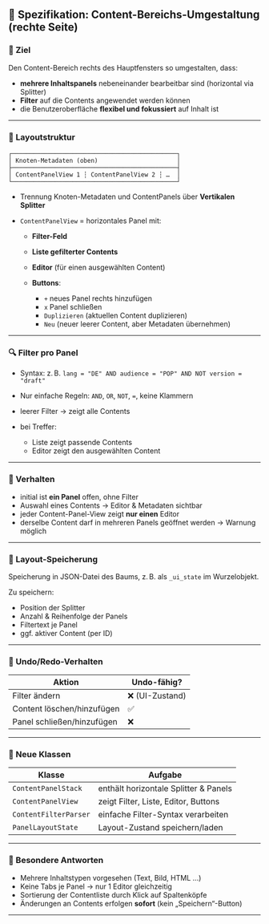 
## 🧭 Spezifikation: Content-Bereichs-Umgestaltung (rechte Seite)

### 🎯 Ziel

Den Content-Bereich rechts des Hauptfensters so umgestalten, dass:

* **mehrere Inhaltspanels** nebeneinander bearbeitbar sind (horizontal via Splitter)
* **Filter** auf die Contents angewendet werden können
* die Benutzeroberfläche **flexibel und fokussiert** auf Inhalt ist

---

### 🧱 Layoutstruktur

```plaintext
┌──────────────────────────────────────────────┐
│ Knoten-Metadaten (oben)                      │
├──────────────────────────────────────────────┤
│ ContentPanelView 1 ┆ ContentPanelView 2 ┆ …  │
└──────────────────────────────────────────────┘
```

* Trennung Knoten-Metadaten und ContentPanels über **Vertikalen Splitter**
* `ContentPanelView` = horizontales Panel mit:

  * **Filter-Feld**
  * **Liste gefilterter Contents**
  * **Editor** (für einen ausgewählten Content)
  * **Buttons**:

    * `+` neues Panel rechts hinzufügen
    * `x` Panel schließen
    * `Duplizieren` (aktuellen Content duplizieren)
    * `Neu` (neuer leerer Content, aber Metadaten übernehmen)

---

### 🔍 Filter pro Panel

* Syntax: z. B. `lang = "DE" AND audience = "POP" AND NOT version = "draft"`
* Nur einfache Regeln: `AND`, `OR`, `NOT`, `=`, keine Klammern
* leerer Filter → zeigt alle Contents
* bei Treffer:

  * Liste zeigt passende Contents
  * Editor zeigt den ausgewählten Content

---

### 🧠 Verhalten

* initial ist **ein Panel** offen, ohne Filter
* Auswahl eines Contents → Editor & Metadaten sichtbar
* jeder Content-Panel-View zeigt **nur einen** Editor
* derselbe Content darf in mehreren Panels geöffnet werden → Warnung möglich

---

### 💾 Layout-Speicherung

Speicherung in JSON-Datei des Baums, z. B. als `_ui_state` im Wurzelobjekt.

Zu speichern:

* Position der Splitter
* Anzahl & Reihenfolge der Panels
* Filtertext je Panel
* ggf. aktiver Content (per ID)

---

### 🔄 Undo/Redo-Verhalten

| Aktion                     | Undo-fähig?    |
| -------------------------- | -------------- |
| Filter ändern              | ❌ (UI-Zustand) |
| Content löschen/hinzufügen | ✅              |
| Panel schließen/hinzufügen | ❌              |

---

### 🧩 Neue Klassen

| Klasse                | Aufgabe                               |
| --------------------- | ------------------------------------- |
| `ContentPanelStack`   | enthält horizontale Splitter & Panels |
| `ContentPanelView`    | zeigt Filter, Liste, Editor, Buttons  |
| `ContentFilterParser` | einfache Filter-Syntax verarbeiten    |
| `PanelLayoutState`    | Layout-Zustand speichern/laden        |

---

### 🧪 Besondere Antworten

* Mehrere Inhaltstypen vorgesehen (Text, Bild, HTML …)
* Keine Tabs je Panel → nur 1 Editor gleichzeitig
* Sortierung der Contentliste durch Klick auf Spaltenköpfe
* Änderungen an Contents erfolgen **sofort** (kein „Speichern“-Button)

---
